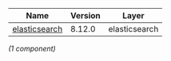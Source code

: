 | Name | Version | Layer |
| --- | --- | --- |
| [elasticsearch](https://www.elastic.co/products/elasticsearch) | 8.12.0 | elasticsearch |

*(1 component)*
